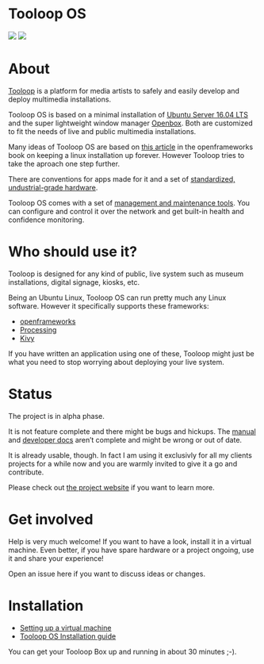 # Tooloop OS

![](https://img.shields.io/badge/status-alpha-red.svg)
![](https://img.shields.io/github/license/vollstock/tooloop-os.svg)


# About

[Tooloop](http://tooloop.org) is a platform for media artists to safely and easily develop and deploy multimedia installations.

Tooloop OS is based on a minimal installation of [Ubuntu Server 16.04 LTS](https://www.ubuntu.com/download/server) and the super lightweight window manager [Openbox](http://openbox.org). Both are customized to fit the needs of live and public multimedia installations.

Many ideas of Tooloop OS are based on [this article](http://openframeworks.cc/ofBook/chapters/installation_up_4evr_linux.html) in the openframeworks book on keeping a linux installation up forever. However Tooloop tries to take the aproach one step further. 

There are conventions for apps made for it and a set of [standardized, undustrial-grade  hardware](http://tooloop.org/Boxes).

Tooloop OS comes with a set of [management and maintenance tools](https://github.com/vollstock/Tooloop-Settings-Server). You can configure and control it over the network and get built-in health and confidence monitoring.


# Who should use it?

Tooloop is designed for any kind of public, live system such as museum installations, digital signage, kiosks, etc.

Being an Ubuntu Linux, Tooloop OS can run pretty much any Linux software. However it specifically supports these frameworks:

- [openframeworks](http://openframeworks.cc/)
- [Processing](https://processing.org)
- [Kivy](https://kivy.org/)

If you have written an application using one of these, Tooloop might just be what you need to stop worrying about deploying your live system.


# Status

The project is in alpha phase.

It is not feature complete and there might be bugs and hickups. The [manual](http://tooloop.org/Manual) and [developer docs](http://tooloop.org/Development) aren’t complete and might be wrong or out of date.

It is already usable, though. In fact I am using it exclusivly for all my clients projects for a while now and you are warmly invited to give it a go and contribute.

Please check out [the project website](http://tooloop.org) if you want to learn more.


# Get involved

Help is very much welcome! If you want to have a look, install it in a virtual machine. Even better, if you have spare hardware or a project ongoing, use it and share your experience!

Open an issue here if you want to discuss ideas or changes.  


# Installation

- [Setting up a virtual machine](http://tooloop.org/Manual/Installation/Virtual%20machine)
- [Tooloop OS Installation guide](http://tooloop.org/Manual/Installation/Installation)

You can get your Tooloop Box up and running in about 30 minutes ;-).